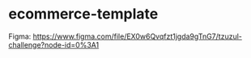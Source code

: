 # ecommerce-template
Figma: https://www.figma.com/file/EX0w6Qvqfzt1jgda9gTnG7/tzuzul-challenge?node-id=0%3A1
